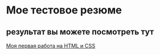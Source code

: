 # Мое тестовое резюме

## результат вы можете посмотреть тут

[Моя первая работа на HTML и CSS](https://nickel92r.github.io/testresume/)
